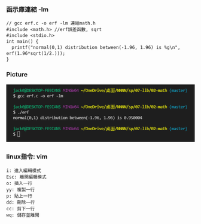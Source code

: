 ### 函示庫連結 -lm

```
// gcc erf.c -o erf -lm 連結math.h
#include <math.h> //erf誤差函數, sqrt
#include <stdio.h>
int main() {
  printf("normal(0,1) distribution between(-1.96, 1.96) is %g\n", erf(1.96*sqrt(1/2.)));
}
```

### Picture

![picture](https://github.com/WWW-Jack/sp109b/blob/main/final/picture/erf.png)

### linux指令: vim

```
i: 進入編輯模式
Esc: 離開編輯模式
o: 插入一行
yy: 複製一行
p: 貼上一行
dd: 刪除一行
cc: 剪下一行
wq: 儲存並離開
```